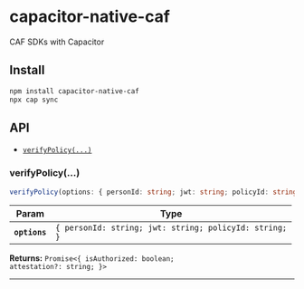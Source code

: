 # capacitor-native-caf

CAF SDKs with Capacitor

## Install

```bash
npm install capacitor-native-caf
npx cap sync
```

## API

<docgen-index>

* [`verifyPolicy(...)`](#verifypolicy)

</docgen-index>

<docgen-api>
<!--Update the source file JSDoc comments and rerun docgen to update the docs below-->

### verifyPolicy(...)

```typescript
verifyPolicy(options: { personId: string; jwt: string; policyId: string; }) => Promise<{ isAuthorized: boolean; attestation?: string; }>
```

| Param         | Type                                                              |
| ------------- | ----------------------------------------------------------------- |
| **`options`** | <code>{ personId: string; jwt: string; policyId: string; }</code> |

**Returns:** <code>Promise&lt;{ isAuthorized: boolean; attestation?: string; }&gt;</code>

--------------------

</docgen-api>
